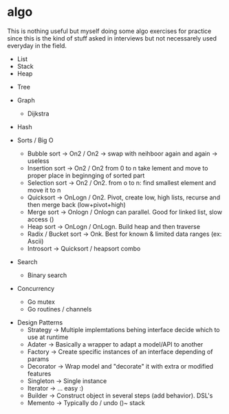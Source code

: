 algo
====

This is nothing useful but myself doing some algo exercises for practice since this
is the kind of stuff asked in interviews but not necessarely used everyday in the field.

* List
* Stack
* Heap
- Tree
- Graph
  - Dijkstra
- Hash

- Sorts / Big O
  - Bubble sort -> On2 / On2 -> swap with neihboor again and again -> useless
  - Insertion sort -> On2 / On2 from 0 to n take lement and move to proper place in beginnging of sorted part
  - Selection sort -> On2 / On2. from o to n: find smallest element and move it to n
  - Quicksort -> OnLogn / On2. Pivot, create low, high lists, recurse and then merge back (low+pivot+high)
  - Merge sort -> Onlogn / Onlogn can parallel. Good for linked list, slow access ()
  * Heap sort -> OnLogn / OnLogn. Build heap and then traverse
  - Radix / Bucket sort -> Onk. Best for known & limited data ranges (ex: Ascii)
  - Introsort -> Quicksort / heapsort combo

- Search
  * Binary search

- Concurrency
  * Go mutex
  * Go routines / channels

* Design Patterns
  * Strategy -> Multiple implemtations behing interface decide which to use at runtime
  * Adater -> Basically a wrapper to adapt a model/API to another
  * Factory -> Create specific instances of an interface depending of params
  * Decorator -> Wrap model and "decorate" it with extra or modified features
  * Singleton -> Single instance
  * Iterator -> ... easy :)
  * Builder ->  Construct object in several steps (add behavior). DSL's
  * Memento -> Typically do / undo ()~ stack

